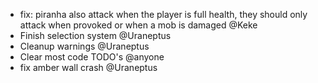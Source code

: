 - fix: piranha also attack when the player is full health, they should only attack when provoked or when a mob is damaged @Keke
- Finish selection system @Uraneptus
- Cleanup warnings @Uraneptus
- Clear most code TODO's @anyone
- fix amber wall crash @Uraneptus